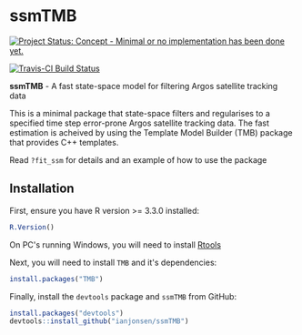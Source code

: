 # ssmTMB

[![Project Status: Concept - Minimal or no implementation has been done yet.](http://www.repostatus.org/badges/latest/concept.svg)](http://www.repostatus.org/#concept)

[![Travis-CI Build Status](https://travis-ci.org/ianjonsen/ssmTMB.svg?branch=master)](https://travis-ci.org/ianjonsen/ssmTMB)


**ssmTMB** - A fast state-space model for filtering Argos satellite tracking data

This is a minimal package that state-space filters and regularises to a specified time step error-prone Argos satellite tracking data. The fast estimation is acheived by using the Template Model Builder (TMB) package that provides C++ templates.

Read `?fit_ssm` for details and an example of how to use the package 

## Installation
First, ensure you have R version >= 3.3.0 installed:

```R
R.Version()
```

On PC's running Windows, you will need to install [Rtools](https://cran.r-project.org/bin/windows/Rtools/) 

Next, you will need to install `TMB` and it's dependencies:
```R
install.packages("TMB")
```

Finally, install the `devtools` package and `ssmTMB` from GitHub:

```R
install.packages("devtools")  
devtools::install_github("ianjonsen/ssmTMB")
```
